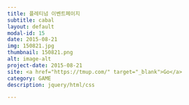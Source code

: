 ```yaml
---
title: 플레티넘 이벤트페이지
subtitle: cabal
layout: default
modal-id: 15
date: 2015-08-21
img: 150821.jpg
thumbnail: 150821.png
alt: image-alt
project-date: 2015-08-21
site: <a href="https://tmup.com/" target="_blank">Go</a>
category: GAME
description: jquery/html/css

---
```


